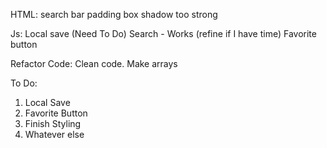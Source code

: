 HTML:
search bar padding
box shadow too strong

Js:
Local save (Need To Do)
Search - Works (refine if I have time)
Favorite button

Refactor Code:
Clean code. Make arrays

To Do:
1. Local Save
2. Favorite Button
4. Finish Styling
5. Whatever else
